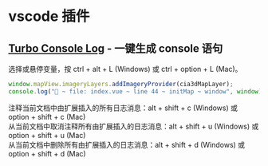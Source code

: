 # vscode 插件

## [Turbo Console Log](https://marketplace.visualstudio.com/items?itemName=ChakrounAnas.turbo-console-log) - 一键生成 console 语句

选择或悬停变量，按 ctrl + alt + L (Windows) 或 ctrl + option + L (Mac)。

```js
window.mapView.imageryLayers.addImageryProvider(cia3dMapLayer);
console.log("🚀 ~ file: index.vue ~ line 44 ~ initMap ~ window", window);
```

注释当前文档中由扩展插入的所有日志消息：alt + shift + c (Windows) 或 option + shift + c (Mac)  
从当前文档中取消注释所有由扩展插入的日志消息：alt + shift + u (Windows) 或 option + shift + u (Mac)  
从当前文档中删除所有由扩展插入的日志消息：alt + shift + d (Windows) 或 option + shift + d (Mac)
